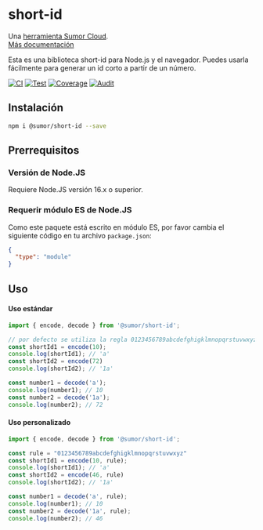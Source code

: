 # short-id

Una [herramienta Sumor Cloud](https://sumor.cloud).  
[Más documentación](https://sumor.cloud)

Esta es una biblioteca short-id para Node.js y el navegador.
Puedes usarla fácilmente para generar un id corto a partir de un número.

[![CI](https://github.com/sumor-cloud/short-id/actions/workflows/ci.yml/badge.svg)](https://github.com/sumor-cloud/short-id/actions/workflows/ci.yml)
[![Test](https://github.com/sumor-cloud/short-id/actions/workflows/ut.yml/badge.svg)](https://github.com/sumor-cloud/short-id/actions/workflows/ut.yml)
[![Coverage](https://github.com/sumor-cloud/short-id/actions/workflows/coverage.yml/badge.svg)](https://github.com/sumor-cloud/short-id/actions/workflows/coverage.yml)
[![Audit](https://github.com/sumor-cloud/short-id/actions/workflows/audit.yml/badge.svg)](https://github.com/sumor-cloud/short-id/actions/workflows/audit.yml)

## Instalación

```bash
npm i @sumor/short-id --save
```

## Prerrequisitos

### Versión de Node.JS

Requiere Node.JS versión 16.x o superior.

### Requerir módulo ES de Node.JS

Como este paquete está escrito en módulo ES, por favor cambia el siguiente código en tu archivo `package.json`:

```json
{
  "type": "module"
}
```

## Uso

#### Uso estándar
```js
import { encode, decode } from '@sumor/short-id';

// por defecto se utiliza la regla 0123456789abcdefghigklmnopqrstuvwxyzABCDEFGHIGKLMNOPQRSTUVWXYZ
const shortId1 = encode(10);
console.log(shortId1); // 'a'
const shortId2 = encode(72)
console.log(shortId2); // '1a'

const number1 = decode('a');
console.log(number1); // 10
const number2 = decode('1a');
console.log(number2); // 72
```

#### Uso personalizado
```js
import { encode, decode } from '@sumor/short-id';

const rule = "0123456789abcdefghigklmnopqrstuvwxyz"
const shortId1 = encode(10, rule);
console.log(shortId1); // 'a'
const shortId2 = encode(46, rule)
console.log(shortId2); // '1a'

const number1 = decode('a', rule);
console.log(number1); // 10
const number2 = decode('1a', rule);
console.log(number2); // 46

```
